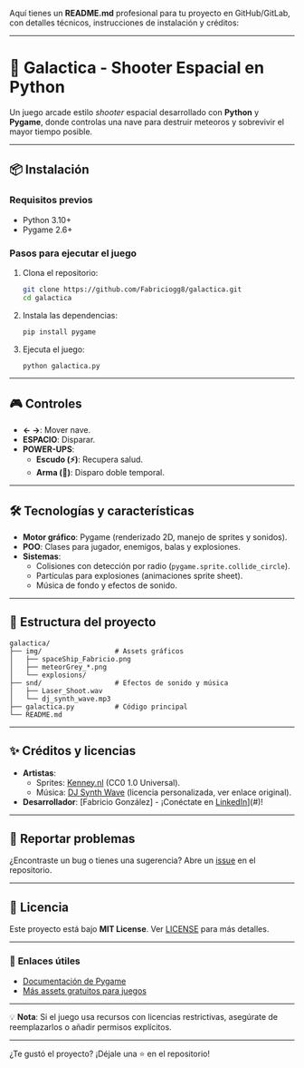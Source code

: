 Aquí tienes un **README.md** profesional para tu proyecto en GitHub/GitLab, con detalles técnicos, instrucciones de instalación y créditos:

---

# 🚀 Galactica - Shooter Espacial en Python   

Un juego arcade estilo *shooter* espacial desarrollado con **Python** y **Pygame**, donde controlas una nave para destruir meteoros y sobrevivir el mayor tiempo posible.

---

## 📦 **Instalación**  

### Requisitos previos  
- Python 3.10+  
- Pygame 2.6+  

### Pasos para ejecutar el juego  
1. Clona el repositorio:  
   ```bash
   git clone https://github.com/Fabriciogg8/galactica.git
   cd galactica
   ```

2. Instala las dependencias:  
   ```bash
   pip install pygame
   ```

3. Ejecuta el juego:  
   ```bash
   python galactica.py
   ```

---

## 🎮 **Controles**  
- **← →**: Mover nave.  
- **ESPACIO**: Disparar.  
- **POWER-UPS**:  
  - **Escudo (⚡)**: Recupera salud.  
  - **Arma (🔫)**: Disparo doble temporal.  

---

## 🛠️ **Tecnologías y características**  
- **Motor gráfico**: Pygame (renderizado 2D, manejo de sprites y sonidos).  
- **POO**: Clases para jugador, enemigos, balas y explosiones.  
- **Sistemas**:  
  - Colisiones con detección por radio (`pygame.sprite.collide_circle`).  
  - Partículas para explosiones (animaciones sprite sheet).  
  - Música de fondo y efectos de sonido.  

---

## 📂 **Estructura del proyecto**  
```plaintext
galactica/
├── img/                  # Assets gráficos
│   ├── spaceShip_Fabricio.png
│   ├── meteorGrey_*.png
│   └── explosions/
├── snd/                  # Efectos de sonido y música
│   ├── Laser_Shoot.wav
│   └── dj_synth_wave.mp3
├── galactica.py          # Código principal
└── README.md
```

---

## ✨ **Créditos y licencias**  
- **Artistas**:  
  - Sprites: [Kenney.nl](https://kenney.nl/) (CC0 1.0 Universal).  
  - Música: [DJ Synth Wave](https://musiccompositionhacks.blogspot.com/) (licencia personalizada, ver enlace original).  
- **Desarrollador**: [Fabricio González] - ¡Conéctate en [LinkedIn](https://www.linkedin.com/in/fabriciogonzalezguasque/)](#)!  

---

## 🐛 **Reportar problemas**  
¿Encontraste un bug o tienes una sugerencia? Abre un [issue](https://github.com/Fabriciogg8/galactica/issues) en el repositorio.  

---

## 📄 **Licencia**  
Este proyecto está bajo **MIT License**. Ver [LICENSE](LICENSE) para más detalles.  

---

### 🔗 **Enlaces útiles**  
- [Documentación de Pygame](https://www.pygame.org/docs/)  
- [Más assets gratuitos para juegos](https://itch.io/game-assets/free)  

--- 

💡 **Nota**: Si el juego usa recursos con licencias restrictivas, asegúrate de reemplazarlos o añadir permisos explícitos.  

--- 

¿Te gustó el proyecto? ¡Déjale una ⭐ en el repositorio!
